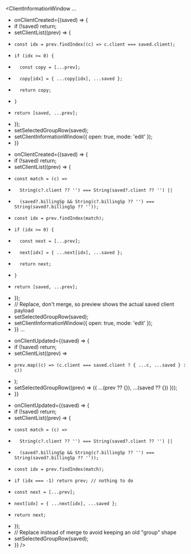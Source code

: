 <ClientInformationWindow
  ...
- onClientCreated={(saved) => {
-   if (!saved) return;
-   setClientList((prev) => {
-     const idx = prev.findIndex((c) => c.client === saved.client);
-     if (idx >= 0) {
-       const copy = [...prev];
-       copy[idx] = { ...copy[idx], ...saved };
-       return copy;
-     }
-     return [saved, ...prev];
-   });
-   setSelectedGroupRow(saved);
-   setClientInformationWindow({ open: true, mode: 'edit' });
- }}
+ onClientCreated={(saved) => {
+   if (!saved) return;
+   setClientList((prev) => {
+     const match = (c) =>
+       String(c?.client ?? '') === String(saved?.client ?? '') ||
+       (saved?.billingSp && String(c?.billingSp ?? '') === String(saved?.billingSp ?? ''));
+     const idx = prev.findIndex(match);
+     if (idx >= 0) {
+       const next = [...prev];
+       next[idx] = { ...next[idx], ...saved };
+       return next;
+     }
+     return [saved, ...prev];
+   });
+   // Replace, don't merge, so preview shows the actual saved client payload
+   setSelectedGroupRow(saved);
+   setClientInformationWindow({ open: true, mode: 'edit' });
+ }}
  ...
- onClientUpdated={(saved) => {
-   if (!saved) return;
-   setClientList((prev) =>
-     prev.map((c) => (c.client === saved.client ? { ...c, ...saved } : c))
-   );
-   setSelectedGroupRow((prev) => ({ ...(prev ?? {}), ...(saved ?? {}) }));
- }}
+ onClientUpdated={(saved) => {
+   if (!saved) return;
+   setClientList((prev) => {
+     const match = (c) =>
+       String(c?.client ?? '') === String(saved?.client ?? '') ||
+       (saved?.billingSp && String(c?.billingSp ?? '') === String(saved?.billingSp ?? ''));
+     const idx = prev.findIndex(match);
+     if (idx === -1) return prev; // nothing to do
+     const next = [...prev];
+     next[idx] = { ...next[idx], ...saved };
+     return next;
+   });
+   // Replace instead of merge to avoid keeping an old "group" shape
+   setSelectedGroupRow(saved);
+ }}
/>
